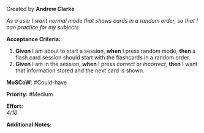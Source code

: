 
Created by **Andrew Clarke**

_As a user I want normal mode that shows cards in a random order, so that I can practice for my subjects_

**Acceptance Criteria:**
1. **Given** I am about to start a session, **when** I press random mode, **then** a flash card session should start with the flashcards in a random order.
2. **Given** I am in the session, **when** I press _correct_ or _incorrect_, **then** I want that information stored and the next card is shown.

**MoSCoW**: #Could-have 

**Priority:**  #Medium 

**Effort:**  
_4/10_

**Additional Notes:** 